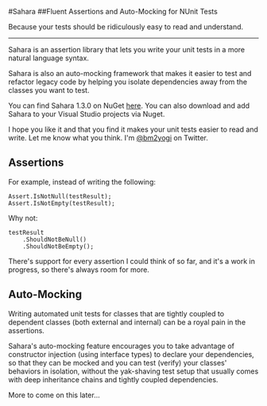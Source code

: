 #Sahara
##Fluent Assertions and Auto-Mocking for NUnit Tests

Because your tests should be ridiculously easy to read and understand. 

--------

Sahara is an assertion library that lets you write your unit tests in a more natural language syntax.

Sahara is also an auto-mocking framework that makes it easier to test and refactor legacy code by helping you isolate dependencies away from the classes you want to test.

You can find Sahara 1.3.0 on NuGet [here](https://www.nuget.org/packages/Sahara/). You can also download and add Sahara to your Visual Studio projects via Nuget.

I hope you like it and that you find it makes your unit tests easier to read and write. Let me know what you think. I'm [@bm2yogi](https://www.twitter.com/bm2yogi) on Twitter.

Assertions
-------------

For example, instead of writing the following:

```
Assert.IsNotNull(testResult);
Assert.IsNotEmpty(testResult);
```

Why not:

```
testResult
    .ShouldNotBeNull()
    .ShouldNotBeEmpty();
```

There's support for every assertion I could think of so far, and it's a work in progress, so there's always room for more.

Auto-Mocking
-----------------
Writing automated unit tests for classes that are tightly coupled to dependent classes (both external and internal) can be a royal pain in the assertions.

Sahara's auto-mocking feature encourages you to take advantage of constructor injection (using interface types) to declare your dependencies, so that they can be mocked and you can test (verify) your classes' behaviors in isolation, without the yak-shaving test setup that usually comes with deep inheritance chains and tightly coupled dependencies.

More to come on this later...
